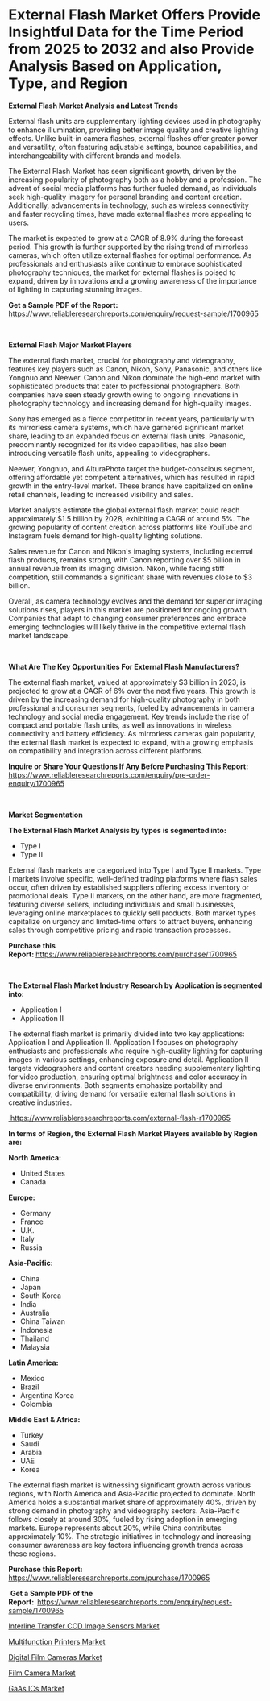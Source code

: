 <p><h1>External Flash Market Offers Provide Insightful Data for the Time Period from 2025 to 2032 and also Provide Analysis Based on Application, Type, and Region</h1></p><p><strong>External Flash Market Analysis and Latest Trends</strong></p>
<p><p>External flash units are supplementary lighting devices used in photography to enhance illumination, providing better image quality and creative lighting effects. Unlike built-in camera flashes, external flashes offer greater power and versatility, often featuring adjustable settings, bounce capabilities, and interchangeability with different brands and models.</p><p>The External Flash Market has seen significant growth, driven by the increasing popularity of photography both as a hobby and a profession. The advent of social media platforms has further fueled demand, as individuals seek high-quality imagery for personal branding and content creation. Additionally, advancements in technology, such as wireless connectivity and faster recycling times, have made external flashes more appealing to users.</p><p>The market is expected to grow at a CAGR of 8.9% during the forecast period. This growth is further supported by the rising trend of mirrorless cameras, which often utilize external flashes for optimal performance. As professionals and enthusiasts alike continue to embrace sophisticated photography techniques, the market for external flashes is poised to expand, driven by innovations and a growing awareness of the importance of lighting in capturing stunning images.</p></p>
<p><strong>Get a Sample PDF of the Report:&nbsp;</strong> <a href="https://www.reliableresearchreports.com/enquiry/request-sample/1700965?utm_campaign=113&utm_medium=2&utm_source=Github&utm_content=ia&utm_term=09012025&utm_id=external-flash">https://www.reliableresearchreports.com/enquiry/request-sample/1700965</a></p>
<p>&nbsp;</p>
<p><strong>External Flash Major Market Players</strong></p>
<p><p>The external flash market, crucial for photography and videography, features key players such as Canon, Nikon, Sony, Panasonic, and others like Yongnuo and Neewer. Canon and Nikon dominate the high-end market with sophisticated products that cater to professional photographers. Both companies have seen steady growth owing to ongoing innovations in photography technology and increasing demand for high-quality images.</p><p>Sony has emerged as a fierce competitor in recent years, particularly with its mirrorless camera systems, which have garnered significant market share, leading to an expanded focus on external flash units. Panasonic, predominantly recognized for its video capabilities, has also been introducing versatile flash units, appealing to videographers.</p><p>Neewer, Yongnuo, and AlturaPhoto target the budget-conscious segment, offering affordable yet competent alternatives, which has resulted in rapid growth in the entry-level market. These brands have capitalized on online retail channels, leading to increased visibility and sales.</p><p>Market analysts estimate the global external flash market could reach approximately $1.5 billion by 2028, exhibiting a CAGR of around 5%. The growing popularity of content creation across platforms like YouTube and Instagram fuels demand for high-quality lighting solutions.</p><p>Sales revenue for Canon and Nikon's imaging systems, including external flash products, remains strong, with Canon reporting over $5 billion in annual revenue from its imaging division. Nikon, while facing stiff competition, still commands a significant share with revenues close to $3 billion.</p><p>Overall, as camera technology evolves and the demand for superior imaging solutions rises, players in this market are positioned for ongoing growth. Companies that adapt to changing consumer preferences and embrace emerging technologies will likely thrive in the competitive external flash market landscape.</p></p>
<p>&nbsp;</p>
<p><strong>What Are The Key Opportunities For External Flash Manufacturers?</strong></p>
<p><p>The external flash market, valued at approximately $3 billion in 2023, is projected to grow at a CAGR of 6% over the next five years. This growth is driven by the increasing demand for high-quality photography in both professional and consumer segments, fueled by advancements in camera technology and social media engagement. Key trends include the rise of compact and portable flash units, as well as innovations in wireless connectivity and battery efficiency. As mirrorless cameras gain popularity, the external flash market is expected to expand, with a growing emphasis on compatibility and integration across different platforms.</p></p>
<p><strong>Inquire or Share Your Questions If Any Before Purchasing This Report:</strong> <a href="https://www.reliableresearchreports.com/enquiry/pre-order-enquiry/1700965?utm_campaign=113&utm_medium=2&utm_source=Github&utm_content=ia&utm_term=09012025&utm_id=external-flash">https://www.reliableresearchreports.com/enquiry/pre-order-enquiry/1700965</a></p>
<p>&nbsp;</p>
<p><strong>Market Segmentation</strong></p>
<p><strong>The External Flash Market Analysis by types is segmented into:</strong></p>
<p><ul><li>Type I</li><li>Type II</li></ul></p>
<p><p>External flash markets are categorized into Type I and Type II markets. Type I markets involve specific, well-defined trading platforms where flash sales occur, often driven by established suppliers offering excess inventory or promotional deals. Type II markets, on the other hand, are more fragmented, featuring diverse sellers, including individuals and small businesses, leveraging online marketplaces to quickly sell products. Both market types capitalize on urgency and limited-time offers to attract buyers, enhancing sales through competitive pricing and rapid transaction processes.</p></p>
<p><strong>Purchase this Report:&nbsp;</strong><a href="https://www.reliableresearchreports.com/purchase/1700965?utm_campaign=113&utm_medium=2&utm_source=Github&utm_content=ia&utm_term=09012025&utm_id=external-flash">https://www.reliableresearchreports.com/purchase/1700965</a></p>
<p>&nbsp;</p>
<p><strong>The External Flash Market Industry Research by Application is segmented into:</strong></p>
<p><ul><li>Application I</li><li>Application II</li></ul></p>
<p><p>The external flash market is primarily divided into two key applications: Application I and Application II. Application I focuses on photography enthusiasts and professionals who require high-quality lighting for capturing images in various settings, enhancing exposure and detail. Application II targets videographers and content creators needing supplementary lighting for video production, ensuring optimal brightness and color accuracy in diverse environments. Both segments emphasize portability and compatibility, driving demand for versatile external flash solutions in creative industries.</p></p>
<p><a href="https://www.reliableresearchreports.com/external-flash-r1700965?utm_campaign=113&utm_medium=2&utm_source=Github&utm_content=ia&utm_term=09012025&utm_id=external-flash">&nbsp;https://www.reliableresearchreports.com/external-flash-r1700965</a></p>
<p><strong>In terms of Region, the External Flash Market Players available by Region are:</strong></p>
<p>
    <p> <strong> North America: </strong>
        <ul>
            <li>United States</li>
            <li>Canada</li>
        </ul>
        </p> 
    <p> <strong> Europe: </strong>
        <ul>
            <li>Germany</li>
            <li>France</li>
            <li>U.K.</li>
            <li>Italy</li>
            <li>Russia</li>
        </ul>
        </p> 
    <p> <strong> Asia-Pacific: </strong>
        <ul>
            <li>China</li>
            <li>Japan</li>
            <li>South Korea</li>
            <li>India</li>
            <li>Australia</li>
            <li>China Taiwan</li>
            <li>Indonesia</li>
            <li>Thailand</li>
            <li>Malaysia</li>
        </ul>
        </p> 
    <p> <strong> Latin America: </strong>
        <ul>
            <li>Mexico</li>
            <li>Brazil</li>
            <li>Argentina Korea</li>
            <li>Colombia</li>
        </ul>
        </p> 
    <p> <strong> Middle East & Africa: </strong>
        <ul>
            <li>Turkey</li>
            <li>Saudi</li>
            <li>Arabia</li>
            <li>UAE</li>
            <li>Korea</li>
        </ul>
    </p>
    </p>
<p><p>The external flash market is witnessing significant growth across various regions, with North America and Asia-Pacific projected to dominate. North America holds a substantial market share of approximately 40%, driven by strong demand in photography and videography sectors. Asia-Pacific follows closely at around 30%, fueled by rising adoption in emerging markets. Europe represents about 20%, while China contributes approximately 10%. The strategic initiatives in technology and increasing consumer awareness are key factors influencing growth trends across these regions.</p></p>
<p><strong>Purchase this Report: </strong><a href="https://www.reliableresearchreports.com/purchase/1700965?utm_campaign=113&utm_medium=2&utm_source=Github&utm_content=ia&utm_term=09012025&utm_id=external-flash">https://www.reliableresearchreports.com/purchase/1700965</a></p>
<p>&nbsp;<strong>Get a Sample PDF of the Report:&nbsp;&nbsp;</strong><a href="https://www.reliableresearchreports.com/enquiry/request-sample/1700965?utm_campaign=113&utm_medium=2&utm_source=Github&utm_content=ia&utm_term=09012025&utm_id=external-flash">https://www.reliableresearchreports.com/enquiry/request-sample/1700965</a></p>
<p><strong></strong></p>
<p><p><a href="https://github.com/SamiaChowdhury801/Market-Research-Report-List-1/blob/main/interline-transfer-ccd-image-sensors-market.md?utm_campaign=113&utm_medium=2&utm_source=Github&utm_content=ia&utm_term=09012025&utm_id=external-flash">Interline Transfer CCD Image Sensors Market</a></p><p><a href="https://github.com/LilianFaulkner65/Market-Research-Report-List-1/blob/main/multifunction-printers-market.md?utm_campaign=113&utm_medium=2&utm_source=Github&utm_content=ia&utm_term=09012025&utm_id=external-flash">Multifunction Printers Market</a></p><p><a href="https://github.com/locarol73/Market-Research-Report-List-1/blob/main/digital-film-cameras-market.md?utm_campaign=113&utm_medium=2&utm_source=Github&utm_content=ia&utm_term=09012025&utm_id=external-flash">Digital Film Cameras Market</a></p><p><a href="https://github.com/lehumiston1971679/Market-Research-Report-List-1/blob/main/film-camera-market.md?utm_campaign=113&utm_medium=2&utm_source=Github&utm_content=ia&utm_term=09012025&utm_id=external-flash">Film Camera Market</a></p><p><a href="https://github.com/rileymgdorcas/Market-Research-Report-List-1/blob/main/gaas-ics-market.md?utm_campaign=113&utm_medium=2&utm_source=Github&utm_content=ia&utm_term=09012025&utm_id=external-flash">GaAs ICs Market</a></p></p>